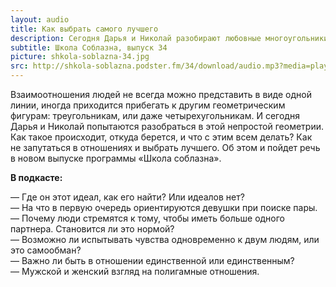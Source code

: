 ```yaml
---
layout: audio
title: Как выбрать самого лучшего
description: Сегодня Дарья и Николай разобирают любовные многоугольники, и как не запутаться в таких отношениях.
subtitle: Школа Соблазна, выпуск 34
picture: shkola-soblazna-34.jpg
src: http://shkola-soblazna.podster.fm/34/download/audio.mp3?media=player
---
```


Взаимоотношения людей не всегда можно представить в виде одной линии, иногда приходится прибегать к другим геометрическим фигурам: треугольникам, или даже четырехугольникам. И сегодня Дарья и Николай попытаются разобраться в этой непростой геометрии. Как такое происходит, откуда берется, и что с этим всем делать? Как не запутаться в отношениях и выбрать лучшего. Об этом и пойдет речь в новом выпуске программы «Школа соблазна».

**В подкасте:**

— Где он этот идеал, как его найти? Или идеалов нет?  
— На что в первую очередь ориентируются девушки при поиске пары.  
— Почему люди стремятся к тому, чтобы иметь больше одного партнера. Становится ли это нормой?  
— Возможно ли испытывать чувства одновременно к двум людям, или это самообман?  
— Важно ли быть в отношении единственной или единственным?  
— Мужской и женский взгляд на полигамные отношения.  
